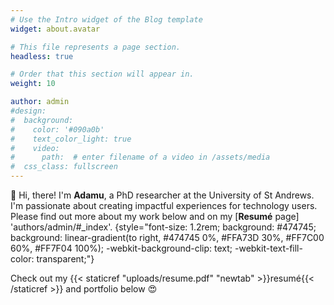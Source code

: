 ```yaml
---
# Use the Intro widget of the Blog template
widget: about.avatar

# This file represents a page section.
headless: true

# Order that this section will appear in.
weight: 10

author: admin
#design:
#  background:
#    color: '#090a0b'
#    text_color_light: true
#    video:
#      path:  # enter filename of a video in /assets/media
#  css_class: fullscreen
---
```


👋 Hi, there! I'm **Adamu**, a PhD researcher at the University of St Andrews. I'm passionate about creating impactful experiences for technology users. Please find out more about my work below and on my [**Resumé** page] 'authors/admin/#_index'. 
{style="font-size: 1.2rem; background: #474745; background: linear-gradient(to right, #474745 0%, #FFA73D 30%, #FF7C00 60%, #FF7F04 100%); -webkit-background-clip: text; -webkit-text-fill-color: transparent;"}

Check out my {{< staticref "uploads/resume.pdf" "newtab" >}}resumé{{< /staticref >}} and portfolio below 😍
